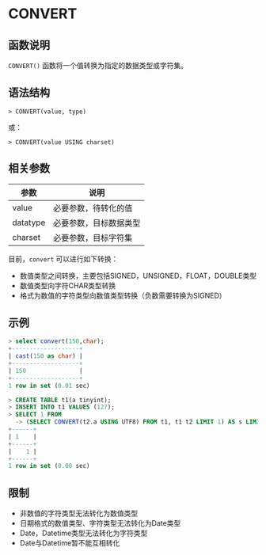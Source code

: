 # **CONVERT**

## **函数说明**

`CONVERT()` 函数将一个值转换为指定的数据类型或字符集。

## **语法结构**

```
> CONVERT(value, type)

```

或：

```
> CONVERT(value USING charset)
```

## **相关参数**

|  参数  | 说明 |
|  ----  | ----  |
| value  | 必要参数，待转化的值 |
| datatype  | 必要参数，目标数据类型 |
| charset |	必要参数，目标字符集 |

目前，`convert` 可以进行如下转换：

* 数值类型之间转换，主要包括SIGNED，UNSIGNED，FLOAT，DOUBLE类型
* 数值类型向字符CHAR类型转换
* 格式为数值的字符类型向数值类型转换（负数需要转换为SIGNED）

## **示例**

```sql
> select convert(150,char);
+-------------------+
| cast(150 as char) |
+-------------------+
| 150               |
+-------------------+
1 row in set (0.01 sec)
```

```sql
> CREATE TABLE t1(a tinyint);
> INSERT INTO t1 VALUES (127);
> SELECT 1 FROM
  -> (SELECT CONVERT(t2.a USING UTF8) FROM t1, t1 t2 LIMIT 1) AS s LIMIT 1;
+------+
| 1    |
+------+
|    1 |
+------+
1 row in set (0.00 sec)
```

## **限制**

* 非数值的字符类型无法转化为数值类型
* 日期格式的数值类型、字符类型无法转化为Date类型
* Date，Datetime类型无法转化为字符类型
* Date与Datetime暂不能互相转化
